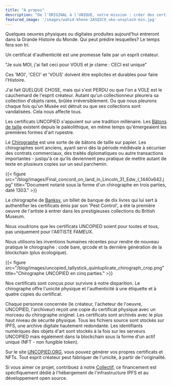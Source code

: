 ```yaml
---
title: "A propos"
description: "De l'ORIGINAL à l'UNIQUE, notre mission : créer des certificats physiques et numériques d'authenticité, d'expertise ou d'inventaire pour l'éternité."
featured_image: '/images/wahid-khene-2ASQ3C9_uko-unsplash-min.jpg'
---
```


Quelques oeuvres physiques ou digitales produites aujourd'hui entreront dans la Grande Histoire du Monde. 
Qui peut prédire lesquelles? Le temps fera son tri. 

Un certificat d'authenticité est une promesse faite par un esprit créateur. 

"Je suis MOI, j'ai fait ceci pour VOUS et je clame : CECI est unique"

Ces 'MOI', 'CECI' et 'VOUS' doivent être explicites et durables pour faire l'Histoire. 

J'ai fait QUELQUE CHOSE, mais qui s'est PERDU ou que l'on a VOLE est le cauchemard de l'esprit créateur. 
Autant qu'un collectionneur pleurera sa collection d'objets rares, brûlée irréversiblement. Ou que nous pleurons
chaque fois qu'un Musée est détruit ou que ses collections sont vandalisées. Cela nous affecte tous. 

Les certificats UNCOPIED s'appuient sur une tradition millénaire. Les [Bâtons de taille](https://fr.wikipedia.org/wiki/B%C3%A2ton_de_comptage) 
existent depuis le paléolithique, en même temps qu'émergeaient les premières formes d'art rupestre. 

Le [Chirographe](https://fr.wikipedia.org/wiki/Chirographe) est une sorte de de bâtons de taille sur papier. Les chirographes sont anciens, 
ayant servi dès la période médiévale à sécuriser des contrats commerciaux, des traités diplomatiques ou autre transactions importantes - 
justqu'à ce qu'ils deviennent peu pratique de mettre autant de texte en plusieurs copies sur un seul parchemin. 

{{< figure src="/blog/images/Final_concord_on_land_in_Lincoln_31_Edw_I_1440x642.jpg" title="Document notarié sous la forme d'un chirographe en trois parties, daté 1303." >}}

Le chirographe de [Banksy](https://mixmag.fr/read/un-billet-de-banque-signe-banksy-entre-au-british-museum-news), un billet de banque de dix livres qui lui sert à authentifier les certificats émis par son 'Pest Control',
a été la première oeuvre de l'artiste à entrer dans les prestigieuses collections du British Museum.  

Nous voudrions que les certificats UNCOPIED soient pour toutes et tous, pas uniquement pour l'ARTISTE FAMEUX. 

Nous utilisons les inventions humaines récentes pour rendre de nouveau pratique le chirographe : code bare, qrcode et la 
dernière génération de la blockchain (plus écologique).

{{< figure src="/blog/images/uncopied_tallystick_quintuplicate_chirograph_crop.png" title="Chirographe UNCOPIED en cinq parties." >}}

Nos certificats sont conçus pour survivre à notre disparition. Le chirographe offre l'unicité physique et l'authenticité à une étiquette et
à quatre copies du certificat. 

Chaque personne concernée (le créateur, l'acheteur de l'oeuvre, UNCOPIED, l'archiveur) reçoit une copie du certificat physique avec un morceau du chirographe originel. 
Les certificats sont archivés avec le plus haut niveau de sécurité physique. Tous les fichiers source sont stockés sur IPFS, une archive digitale
hautement redondante. Les identifiants numériques des objets d'art sont stockés à la fois sur les serveurs UNCOPIED mais également dans 
la blockchain sous la forme d'un actif unique (NFT - non fungible token). 

Sur le site [UNCOPIED.ORG](https://uncopied.org), vous pouvez générer vos propres certificats et NFTs. 
Tout esprit créateur peut fabriquer de l'unicité, à partir de l'originalité. 

Si vous aimer ce projet, contribuez à notre [Collectif](https://opencollective.com/uncopied), ce financement est 
spécifiquement dédié à l'hébergement de l'infrastructure IPFS et au développement open source.